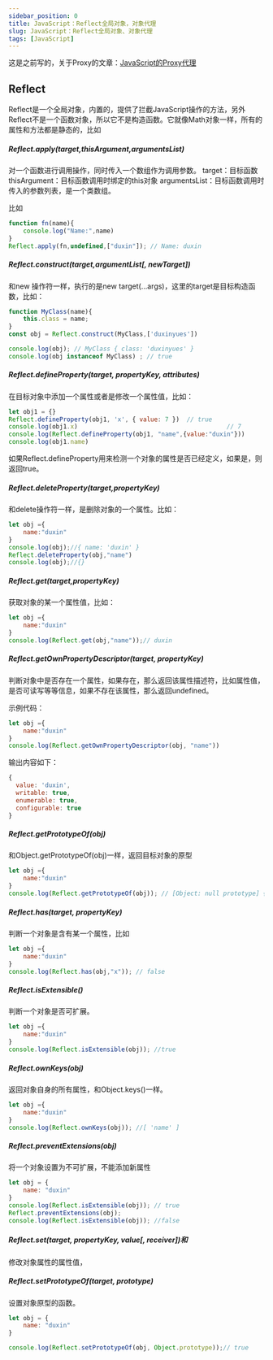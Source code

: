 ```yaml
---
sidebar_position: 0
title: JavaScript：Reflect全局对象，对象代理
slug: JavaScript：Reflect全局对象、对象代理
tags: [JavaScript]
---
```

这是之前写的，关于Proxy的文章：[JavaScript的Proxy代理](https://blog.csdn.net/xuelian3015/article/details/122780136?ops_request_misc=%257B%2522request%255Fid%2522%253A%2522167351711716782429737475%2522%252C%2522scm%2522%253A%252220140713.130102334.pc%255Fblog.%2522%257D&request_id=167351711716782429737475&biz_id=0&utm_medium=distribute.pc_search_result.none-task-blog-2~blog~first_rank_ecpm_v1~rank_v31_ecpm-1-122780136-null-null.blog_rank_default&utm_term=proxy&spm=1018.2226.3001.4450)

## Reflect

Reflect是一个全局对象，内置的，提供了拦截JavaScript操作的方法，另外Reflect不是一个函数对象，所以它不是构造函数。它就像Math对象一样，所有的属性和方法都是静态的，比如

##### Reflect.apply(target,thisArgument,argumentsList)

对一个函数进行调用操作，同时传入一个数组作为调用参数。
target：目标函数
thisArgument：目标函数调用时绑定的this对象
argumentsList：目标函数调用时传入的参数列表，是一个类数组。

比如

```javascript
function fn(name){
    console.log("Name:",name)
}
Reflect.apply(fn,undefined,["duxin"]); // Name: duxin
```

##### Reflect.construct(target,argumentList[, newTarget])

和new 操作符一样，执行的是new target(...args)，这里的target是目标构造函数，比如：

```javascript
function MyClass(name){
    this.class = name;
}
const obj = Reflect.construct(MyClass,['duxinyues'])

console.log(obj); // MyClass { class: 'duxinyues' }
console.log(obj instanceof MyClass) ; // true
```

##### Reflect.defineProperty(target, propertyKey, attributes)

在目标对象中添加一个属性或者是修改一个属性值，比如：

```javascript
let obj1 = {}
Reflect.defineProperty(obj1, 'x', { value: 7 })  // true
console.log(obj1.x)                                         // 7
console.log(Reflect.defineProperty(obj1, "name",{value:"duxin"}))
console.log(obj1.name) 
```

如果Reflect.defineProperty用来检测一个对象的属性是否已经定义，如果是，则返回true。

##### Reflect.deleteProperty(target,propertyKey)

和delete操作符一样，是删除对象的一个属性。比如：

```javascript
let obj ={
    name:"duxin"
}
console.log(obj);//{ name: 'duxin' }
Reflect.deleteProperty(obj,"name")
console.log(obj);//{}
```

##### Reflect.get(target,propertyKey)

获取对象的某一个属性值，比如：

```javascript
let obj ={
    name:"duxin"
}
console.log(Reflect.get(obj,"name"));// duxin
```

##### Reflect.getOwnPropertyDescriptor(target, propertyKey)

判断对象中是否存在一个属性，如果存在，那么返回该属性描述符，比如属性值，是否可读写等等信息，如果不存在该属性，那么返回undefined。

示例代码：

```javascript
let obj ={
    name:"duxin"
}
console.log(Reflect.getOwnPropertyDescriptor(obj, "name"))
```

输出内容如下：

```javascript
{
  value: 'duxin',
  writable: true,
  enumerable: true,
  configurable: true
}
```

##### Reflect.getPrototypeOf(obj)

和Object.getPrototypeOf(obj)一样，返回目标对象的原型

```javascript
let obj ={
    name:"duxin"
}
console.log(Reflect.getPrototypeOf(obj)); // [Object: null prototype] {}
```

##### Reflect.has(target, propertyKey)

判断一个对象是含有某一个属性，比如

```javascript
let obj ={
    name:"duxin"
}
console.log(Reflect.has(obj,"x")); // false
```

##### Reflect.isExtensible()

判断一个对象是否可扩展。

```javascript
let obj ={
    name:"duxin"
}
console.log(Reflect.isExtensible(obj)); //true
```

##### Reflect.ownKeys(obj)

返回对象自身的所有属性，和Object.keys()一样。

```javascript
let obj ={
    name:"duxin"
}
console.log(Reflect.ownKeys(obj)); //[ 'name' ]
```

##### Reflect.preventExtensions(obj)

将一个对象设置为不可扩展，不能添加新属性

```javascript
let obj = {
    name: "duxin"
}
console.log(Reflect.isExtensible(obj)); // true
Reflect.preventExtensions(obj);
console.log(Reflect.isExtensible(obj)); //false
```

##### Reflect.set(target, propertyKey, value[, receiver])和

修改对象属性的属性值，

##### Reflect.setPrototypeOf(target, prototype)

设置对象原型的函数。

```javascript
let obj = {
    name: "duxin"
}

console.log(Reflect.setPrototypeOf(obj, Object.prototype));// true
```
